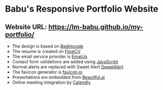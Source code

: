# Babu's Responsive Portfolio Website
## Website URL: https://lm-babu.github.io/my-portfolio/

- The design is based on [Bedimcode](https://github.com/bedimcode)
- The resume is created on [FlowCV](https://flowcv.com/)
- The email service provider is [EmailJs](https://www.emailjs.com/)
- Contact form validations are added using [JavaScript](https://www.youtube.com/watch?v=fz8bwvn9lA4) 
- Normal alerts are replaced with Sweet Alert [SweetAlert](https://sweetalert.js.org)
- The favicon generator is [favicon.io](https://favicon.io/favicon-generator/)
- Presentations are  embedded from [Beautiful.ai](https://www.beautiful.ai)
- Online meeting integration by [Calendly](https://calendly.com/)


